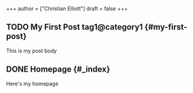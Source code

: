 +++
author = ["Christian Elliott"]
draft = false
+++

## <span class="org-todo todo TODO">TODO</span> My First Post <span class="tag"><span class="tag1">tag1</span><span class="_category1">@category1</span></span> {#my-first-post}

This is my post body


## <span class="org-todo done DONE">DONE</span> Homepage {#_index}

Here's my homepage
